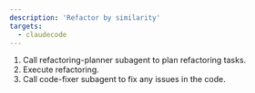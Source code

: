 ```yaml
---
description: 'Refactor by similarity'
targets:
  - claudecode
---
```


1. Call refactoring-planner subagent to plan refactoring tasks.
2. Execute refactoring.
3. Call code-fixer subagent to fix any issues in the code.
